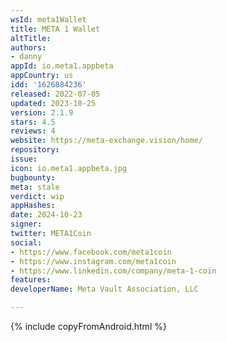 ```yaml
---
wsId: meta1Wallet
title: META 1 Wallet
altTitle: 
authors:
- danny
appId: io.meta1.appbeta
appCountry: us
idd: '1626884236'
released: 2022-07-05
updated: 2023-10-25
version: 2.1.9
stars: 4.5
reviews: 4
website: https://meta-exchange.vision/home/
repository: 
issue: 
icon: io.meta1.appbeta.jpg
bugbounty: 
meta: stale
verdict: wip
appHashes: 
date: 2024-10-23
signer: 
twitter: META1Coin
social:
- https://www.facebook.com/meta1coin
- https://www.instagram.com/meta1coin
- https://www.linkedin.com/company/meta-1-coin
features: 
developerName: Meta Vault Association, LLC

---
```


{% include copyFromAndroid.html %}
